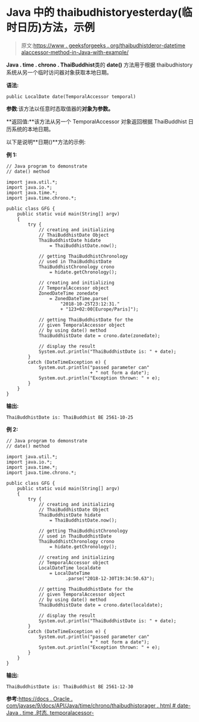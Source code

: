 # Java 中的 thaibudhistoryesterday(临时日历)方法，示例

> 原文:[https://www . geeksforgeeks . org/thaibudhistderor-datetime alaccessor-method-in-Java-with-example/](https://www.geeksforgeeks.org/thaibuddhistchronology-datetemporalaccessor-method-in-java-with-example/)

**Java . time . chrono . ThaiBuddhist**类的 **date()** 方法用于根据 thaibudhistory 系统从另一个临时访问器对象获取本地日期。

**语法:**

```
public LocalDate date(TemporalAccessor temporal)
```

**参数**:该方法以任意时态取值器的**对象为参数。**

**返回值:**该方法从另一个 TemporalAccessor 对象返回根据 ThaiBuddhist 日历系统的本地日期。

以下是说明**日期()**方法的示例:

**例 1:**

```
// Java program to demonstrate
// date() method

import java.util.*;
import java.io.*;
import java.time.*;
import java.time.chrono.*;

public class GFG {
    public static void main(String[] argv)
    {
        try {
            // creating and initializing
            // ThaiBuddhistDate Object
            ThaiBuddhistDate hidate
                = ThaiBuddhistDate.now();

            // getting ThaiBuddhistChronology
            // used in ThaiBuddhistDate
            ThaiBuddhistChronology crono
                = hidate.getChronology();

            // creating and initializing
            // TemporalAccessor object
            ZonedDateTime zonedate
                = ZonedDateTime.parse(
                    "2018-10-25T23:12:31."
                    + "123+02:00[Europe/Paris]");

            // getting ThaiBuddhistDate for the
            // given TemporalAccessor object
            // by using date() method
            ThaiBuddhistDate date = crono.date(zonedate);

            // display the result
            System.out.println("ThaiBuddhistDate is: " + date);
        }
        catch (DateTimeException e) {
            System.out.println("passed parameter can"
                               + " not form a date");
            System.out.println("Exception thrown: " + e);
        }
    }
}
```

**输出:**

```
ThaiBuddhistDate is: ThaiBuddhist BE 2561-10-25

```

**例 2:**

```
// Java program to demonstrate
// date() method

import java.util.*;
import java.io.*;
import java.time.*;
import java.time.chrono.*;

public class GFG {
    public static void main(String[] argv)
    {
        try {
            // creating and initializing
            // ThaiBuddhistDate Object
            ThaiBuddhistDate hidate
                = ThaiBuddhistDate.now();

            // getting ThaiBuddhistChronology
            // used in ThaiBuddhistDate
            ThaiBuddhistChronology crono
                = hidate.getChronology();

            // creating and initializing
            // TemporalAccessor object
            LocalDateTime localdate
                = LocalDateTime
                      .parse("2018-12-30T19:34:50.63");

            // getting ThaiBuddhistDate for the
            // given TemporalAccessor object
            // by using date() method
            ThaiBuddhistDate date = crono.date(localdate);

            // display the result
            System.out.println("ThaiBuddhistDate is: " + date);
        }
        catch (DateTimeException e) {
            System.out.println("passed parameter can"
                               + " not form a date");
            System.out.println("Exception thrown: " + e);
        }
    }
}
```

**输出:**

```
ThaiBuddhistDate is: ThaiBuddhist BE 2561-12-30

```

**参考:**[https://docs . Oracle . com/javase/9/docs/API/Java/time/chrono/thaibudhistorager . html # date-Java . time .时态. temporalacessor-](https://docs.oracle.com/javase/9/docs/api/java/time/chrono/ThaiBuddhistChronology.html#date-java.time.temporal.TemporalAccessor-)